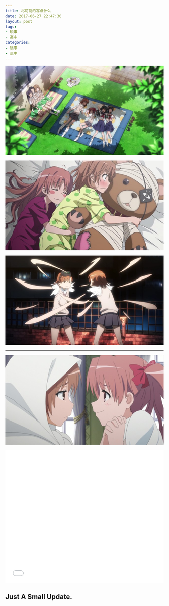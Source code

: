 ```yaml
---
title: 尽可能的写点什么
date: 2017-06-27 22:47:30
layout: post
tags:
- 琐事
- 高中
categories:
- 琐事
- 高中
---
```

![](images/image4.jpg)

<!--more-->

![Misaka Mikoto](images/image1.jpg)

![Misaka Mikoto](images/image2.jpg)

---

![Love](images/image3.jpg)


<iframe src="//player.bilibili.com/player.html?aid=810872&cid=1176840&page=1" scrolling="no" border="0" frameborder="no" framespacing="0" allowfullscreen="true" width="100%" height="420px"></iframe>

## Just A Small Update.
